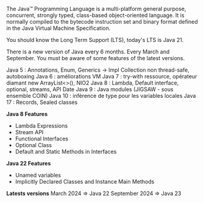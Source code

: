 The Java™ Programming Language is a multi-platform general purpose, concurrent, strongly typed, class-based object-oriented language. It is normally compiled to the bytecode instruction set and binary format defined in the Java Virtual Machine Specification.

You should know the Long Term Support (LTS), today's LTS is Java 21.

There is a new version of Java every 6 months. Every March and September. You must be aware of some features of the latest versions.

Java 5  : Annotations, Enum, Generics -> Impl Collection non thread-safe, autoboxing
Java 6  : améliorations VM
Java 7  : try-with ressource, opérateur diamant new ArrayList<>(), NIO2
Java 8  : Lambda, Default interface, optional, streams, API Date
Java 9  : Java modules (JIGSAW - sous ensemble COIN)
Java 10 : inférence de type pour les variables locales
Java 17 : Records, Sealed classes

**Java 8 Features**
- Lambda Expressions
- Stream API
- Functional Interfaces
- Optional Class
- Default and Static Methods in Interfaces

**Java 22 Features**
- Unamed variables
- Implicitly Declared Classes and Instance Main Methods

**Latests versions**
March 2024 ⇒ Java 22
September 2024 ⇒ Java 23


